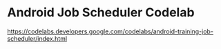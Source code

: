 # Android Job Scheduler Codelab

https://codelabs.developers.google.com/codelabs/android-training-job-scheduler/index.html

